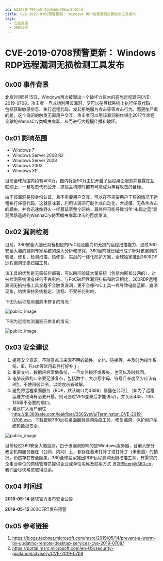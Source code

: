 ```yaml
---
id: 623270f794de5f4de0dde70bac3b01fd
title: CVE-2019-0708预警更新： Windows RDP远程漏洞无损检测工具发布
tags: 
  - 安全资讯
  - 360CERT
---
```


# CVE-2019-0708预警更新： Windows RDP远程漏洞无损检测工具发布

0x00 事件背景
---------


北京时间5月15日，Windows再次被曝出一个破坏力巨大的高危远程漏洞CVE-2019-0708。攻击者一旦成功利用该漏洞，便可以在目标系统上执行任意代码，包括获取敏感信息、执行远程代码、发起拒绝服务攻击等等攻击行为。而更加严重的是，这个漏洞的触发无需用户交互，攻击者可以用该漏洞制作堪比2017年席卷全球的WannaCry类蠕虫病毒，从而进行大规模传播和破坏。


0x01 影响范围
---------


* Windows 7
* Windows Server 2008 R2
* Windows Server 2008
* Windows 2003
* Windows XP


目前全球范围内约有400万，国内将近90万主机开启了远程桌面服务并暴露在互联网上。一旦攻击代码公开，这些主机随时都有可能成为黑客攻击的目标。


由于该漏洞是预身份认证，且不需要用户交互，可以在不需要用户干预的情况下远程执行任意代码。这就意味着，利用该漏洞可制作成自动化、大规模、无条件攻击的蠕虫，并会迅速像野火一样蔓延至整个网络，最终将可能导致当年“永恒之蓝”漏洞武器造成的WannaCry勒索蠕虫病毒攻击的再度重演。


0x02 漏洞检测
---------


目前，360安全大脑已具备相应的PoC验证能力和无损的远程扫描能力，通过360安全大脑的漏洞专家系统的深入分析和研究，360目前就已经形成了针对该漏洞的验证、修复、检测扫描、热修复、实战的一体化防护方案，全球独家推出360RDP远程漏洞无损扫描工具。


该工具的优势是无需任何部署，可以瞬间验证大量系统（包括内网和公网的）、对被检测系统没有任何不良影响。与PoC破坏性漏洞扫描和验证相比，360RDP远程漏洞无损扫描工具全程不会触发漏洞，更不会像PoC工具一样导致电脑蓝屏、崩溃现象，始终保持系统稳定、流畅、不受任何影响。


下图为远程检测漏洞未修复的情况：


![public_image](https://p403.ssl.qhimgs4.com/t010234dc6dff3850ac.png)


下图为远程检测漏洞已修复的情况：


![public_image](https://p403.ssl.qhimgs4.com/t0192f741d528fe69c3.png)


0x03 安全建议
---------


1. 提高安全意识，不随意点击来源不明的邮件、文档、链接等，并及时为操作系统、IE、Flash等常用软件打好补丁。
2. 重要文档、数据应经常做备份，一旦文件损坏或丢失，也可以及时找回。
3. 电脑设置的口令要足够复杂，包括数字、大小写字母、符号且长度至少应该有8位，不使用弱口令，以防攻击者破解。
4. 避免将远程桌面服务（RDP，默认端口为3389）暴露在公网上（如为了远程运维方便确有必要开启，则可通过VPN登录后才能访问），并关闭445、139、135等不必要的端口。
5. 建议广大用户前往<http://dl.360safe.com/leakfixer/360SysVulTerminator_CVE-2019-0708.exe>，下载使用360远程桌面服务漏洞免疫工具，修复漏洞，保护用户系统和数据安全。


 ![public_image](https://p403.ssl.qhimgs4.com/t018684ff1041652b32.png)


目前经过360安全大脑监测，由于该漏洞影响的是Windows服务器，目前大部分政企机构服务器在（公网、内网）上，都存在着未打补丁或打补丁（未重启）的情况，仍然存在安全隐患，360全球独家推出RDP远程漏洞无损扫描工具，有需求的企事业单位的网络管理员提供企业或单位名称及联系方式 发送至[cert@360.cn](mailto:cert@360.cn)，我们会尽快与您取得联系。


0x04 时间线
--------


**2019-05-14** 微软官方发布安全公告


**2019-05-15** 360CERT发布预警


0x05 参考链接
---------


1. <https://blogs.technet.microsoft.com/msrc/2019/05/14/prevent-a-worm-by-updating-remote-desktop-services-cve-2019-0708/>
2. <https://portal.msrc.microsoft.com/en-US/security-guidance/advisory/CVE-2019-0708>


